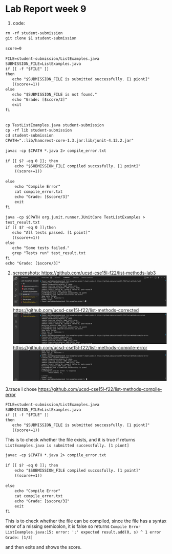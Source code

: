 # Lab Report week 9

1. code:
```
rm -rf student-submission
git clone $1 student-submission
 
score=0
 
FILE=student-submission/ListExamples.java
SUBMISSION_FILE=ListExamples.java
if [[ -f "$FILE" ]]
then
   echo "$SUBMISSION_FILE is submitted successfully. [1 piont]"
   ((score+=1))
else
   echo "$SUBMISSION_FILE is not found."
   echo "Grade: [$score/3]"
   exit
fi
 

cp TestListExamples.java student-submission
cp -rf lib student-submission
cd student-submission
CPATH=".:lib/hamcrest-core-1.3.jar:lib/junit-4.13.2.jar"
 
javac -cp $CPATH *.java 2> compile_error.txt

if [[ $? -eq 0 ]]; then
    echo "$SUBMISSION_FILE compiled succssfully. [1 point]"
    ((score+=1))
 
else
    echo "Compile Error"
    cat compile_error.txt
    echo "Grade: [$score/3]"
    exit
fi

java -cp $CPATH org.junit.runner.JUnitCore TestListExamples > test_result.txt
if [[ $? -eq 0 ]];then
   echo "All tests passed. [1 point]"
   ((score+=1))
else
   echo "Some tests failed."
   grep "Tests run" test_result.txt
fi
echo "Grade: [$score/3]"

```
2. screenshots:
https://github.com/ucsd-cse15l-f22/list-methods-lab3
![Image](pic1.png)
https://github.com/ucsd-cse15l-f22/list-methods-corrected
![Image](pic2.png)
https://github.com/ucsd-cse15l-f22/list-methods-compile-error
![Image](pic3.png)

3.trace
I chose https://github.com/ucsd-cse15l-f22/list-methods-compile-error
```
FILE=student-submission/ListExamples.java
SUBMISSION_FILE=ListExamples.java
if [[ -f "$FILE" ]]
then
   echo "$SUBMISSION_FILE is submitted successfully. [1 piont]"
   ((score+=1))
```

This is to check whether the file exists, and it is true if returns `ListExamples.java is submitted successfully. [1 piont]`

```
javac -cp $CPATH *.java 2> compile_error.txt

if [[ $? -eq 0 ]]; then
    echo "$SUBMISSION_FILE compiled succssfully. [1 point]"
    ((score+=1))
 
else
    echo "Compile Error"
    cat compile_error.txt
    echo "Grade: [$score/3]"
    exit
fi
```

This is to check whether the file can be compiled, since the file has a syntax error of a missing semicolon, 
it is false so returns ```Compile Error
ListExamples.java:15: error: ';' expected
        result.add(0, s)
                        ^
1 error
Grade: [1/3]```

and then exits and shows the score.
